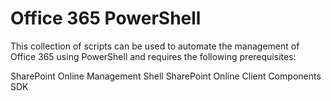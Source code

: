 # Office 365 PowerShell
This collection of scripts can be used to automate the management of Office 365 using PowerShell and requires the following prerequisites:

SharePoint Online Management Shell
SharePoint Online Client Components SDK
